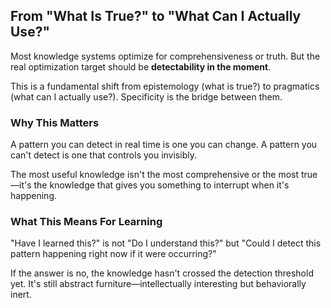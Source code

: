## From "What Is True?" to "What Can I Actually Use?"

Most knowledge systems optimize for comprehensiveness or truth. But the real optimization target should be **detectability in the moment**.

This is a fundamental shift from epistemology (what is true?) to pragmatics (what can I actually use?). Specificity is the bridge between them.

### Why This Matters

A pattern you can detect in real time is one you can change. A pattern you can't detect is one that controls you invisibly.

The most useful knowledge isn't the most comprehensive or the most true—it's the knowledge that gives you something to interrupt when it's happening.

### What This Means For Learning

"Have I learned this?" is not "Do I understand this?" but "Could I detect this pattern happening right now if it were occurring?"

If the answer is no, the knowledge hasn't crossed the detection threshold yet. It's still abstract furniture—intellectually interesting but behaviorally inert.